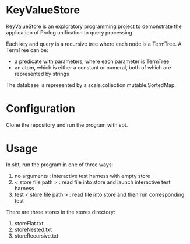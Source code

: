 # KeyValueStore

KeyValueStore is an exploratory programming project to demonstrate the application of Prolog unification to query processing.

Each key and query is a recursive tree where each node is a TermTree.  A TermTree can be:
* a predicate with parameters, where each parameter is  TermTree
* an atom, which is either a constant or numeral, both of which are represented by strings

The database is represented by a scala.collection.mutable.SortedMap.

# Configuration

Clone the repository and run the program with sbt.

# Usage

In sbt, run the program in one of three ways:

1.  no arguments : interactive test harness with empty store
2.  < store file path > : read file into store and launch interactive test harness
3.  test < store file path > : read file into store and then run corresponding test

There are three stores in the stores directory:

1.  storeFlat.txt
2.  storeNested.txt
3.  storeRecursive.txt


